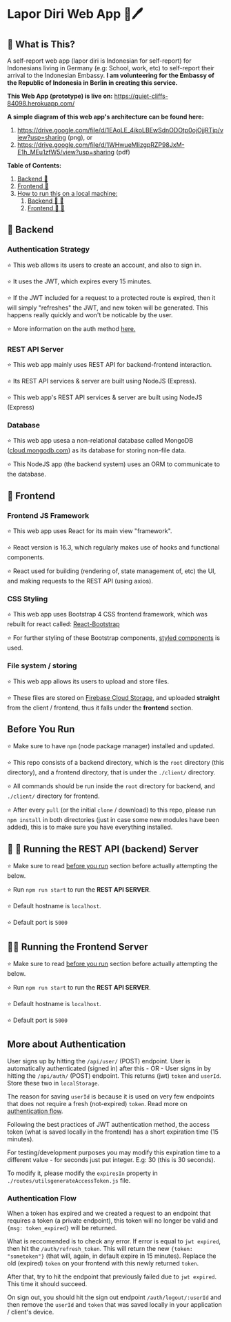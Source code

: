 # Lapor Diri Web App 📘🖊️

## 🤔 What is This?

A self-report web app (lapor diri is Indonesian for self-report) for Indonesians living in Germany (e.g: School, work, etc) to self-report their arrival to the Indonesian Embassy. **I am volunteering for the Embassy of the Republic of Indonesia in Berlin in creating this service.**

**This Web App (prototype) is live on:** https://quiet-cliffs-84098.herokuapp.com/

**A simple diagram of this web app's architecture can be found here:**

1. https://drive.google.com/file/d/1EAoLE_4ikoLBEwSdnODOtp0ojOjjRTjp/view?usp=sharing (png), or
2. https://drive.google.com/file/d/1WHwueMlizgpRZP98JxM-E1h_MEu1zfW5/view?usp=sharing (pdf)

**Table of Contents:**

1. <a href="#backend">Backend 📡 </a>
2. <a href="#frontend">Frontend 📱 </a>
3. <a href="#run">How to run this on a local machine: </a>
   1. <a href="#run-api">Backend 🏡 📡</a>
   2. <a href="#run-frontend">Frontend 🏡 📱</a>

<span id="backend"></span>

## 📡 Backend

### Authentication Strategy

⭐ This web allows its users to create an account, and also to sign in.

⭐ It uses the JWT, which expires every 15 minutes.

⭐ If the JWT included for a request to a protected route is expired, then it will simply "refreshes" the JWT, and new token will be generated. This happens really quickly and won't be noticable by the user.

⭐ More information on the auth method <a href="#authMethod">here.</a>

### REST API Server

⭐ This web app mainly uses REST API for backend-frontend interaction.

⭐ Its REST API services & server are built using NodeJS (Express).

⭐ This web app's REST API services & server are built using NodeJS (Express)

### Database

⭐ This web app usesa a non-relational database called MongoDB (<a href="https://cloud.mongodb.com" target="_blank">cloud.mongodb.com</a>) as its database for storing non-file data.

⭐ This NodeJS app (the backend system) uses an ORM to communicate to the database.

## 📱 Frontend

### Frontend JS Framework

⭐ This web app uses React for its main view "framework".

⭐ React version is 16.3, which regularly makes use of hooks and functional components.

⭐ React used for building (rendering of, state management of, etc) the UI, and making requests to the REST API (using axios).

### CSS Styling

⭐ This web app uses Bootstrap 4 CSS frontend framework, which was rebuilt for react called: <a href="https://react-bootstrap.github.io/" target="blank">React-Bootstrap</a>

⭐ For further styling of these Bootstrap components, <a href="https://styled-components.com/" target="_blank">styled components</a> is used.

### File system / storing

⭐ This web app allows its users to upload and store files.

⭐ These files are stored on <a href="https://firebase.google.com/docs/storage" target="_blank">Firebase Cloud Storage</a>, and uploaded **straight** from the client / frontend, thus it falls under the **frontend** section.

<span id="run"></span>

## Before You Run

⭐ Make sure to have `npm` (node package manager) installed and updated.

⭐ This repo consists of a backend directory, which is the `root` directory (this directory), and a frontend directory, that is under the `./client/` directory.

⭐ All commands should be run inside the `root` directory for backend, and `./client/` directory for frontend.

⭐ After every `pull` (or the initial `clone` / download) to this repo, please run `npm install` in both directories (just in case some new modules have been added), this is to make sure you have everything installed.

<span id="run-api"></span>

## 🚀 📡 Running the REST API (backend) Server

⭐ Make sure to read <a href="run">before you run</a> section before actually attempting the below.

⭐ Run `npm run start` to run the **REST API SERVER**.

⭐ Default hostname is `localhost`.

⭐ Default port is `5000`

<span id="run-frontend"></span>

## 🚀📱 Running the Frontend Server

⭐ Make sure to read <a href="run">before you run</a> section before actually attempting the below.

⭐ Run `npm run start` to run the **REST API SERVER**.

⭐ Default hostname is `localhost`.

⭐ Default port is `5000`

<span id="authMethod"></span>

## More about Authentication

User signs up by hitting the `/api/user/` (POST) endpoint. User is automatically authenticated (signed in) after this - OR - User signs in by hitting the `/api/auth/` (POST) endpoint. This returns (jwt) `token` and `userId`. Store these two in `localStorage`.

The reason for saving `userId` is because it is used on very few endpoints that does not require a fresh (not-expired) `token`. Read more on <a href="#authFlow">authentication flow</a>.

Following the best practices of JWT authentication method, the access token (what is saved locally in the frontend) has a short expiration time (15 minutes).

For testing/development purposes you may modify this expiration time to a different value - for seconds just put integer. E.g: 30 (this is 30 seconds).

To modify it, please modify the `expiresIn` property in `./routes/utilsgenerateAccessToken.js` file.

### <span id="authFlow">Authentication Flow</span>

When a token has expired and we created a request to an endpoint that requires a token (a private endpoint), this token will no longer be valid and `{msg: token_expired}` will be returned.

What is reccomended is to check any error. If error is equal to `jwt expired`, then hit the `/auth/refresh_token`. This will return the new `{token: "sometoken"}` (that will, again, in default expire in 15 minutes). Replace the old (expired) `token` on your frontend with this newly returned `token`.

After that, try to hit the endpoint that previously failed due to `jwt expired`. This time it should succeed.

On sign out, you should hit the sign out endpoint `/auth/logout/:userId` and then remove the `userId` and `token` that was saved locally in your application / client's device.
